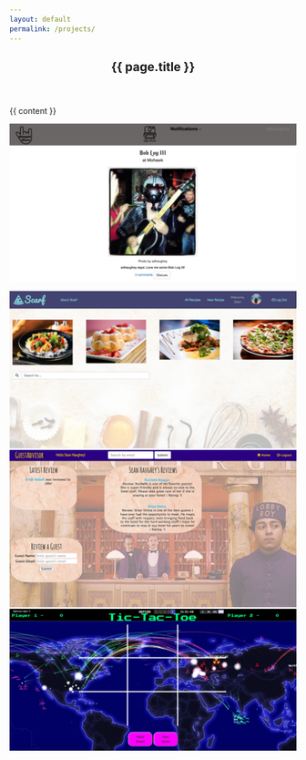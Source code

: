 ```yaml
---
layout: default
permalink: /projects/
---
```


<article class="post">

  <header class="post-header">
    <h1 class="post-title">{{ page.title }}</h1>
  </header>

  <div class="post-content">
    {{ content }}
  </div>

</article>

<a href="http://concert-share.meteor.com/" target="_blank"><img src="/images/concertshare_screenshot.png" class="project-image"></a>
<div class="row">
	<span class="screenshot-spacer col-xs-12 col-sm-12 col-md-12"></span>
</div>
<a href="https://fierce-castle-5280.herokuapp.com/" target="_blank"><img src="/images/scarf_screenshot.png" class="project-image"></a>
<div class="row">
	<span class="screenshot-spacer col-xs-12 col-sm-12 col-md-12"></span>
</div>
<a href="https://aqueous-shelf-6554.herokuapp.com/" target="_blank"><img src="/images/guestadvisor_screenshot.png" class="project-image"></a>
<div class="row">
	<span class="screenshot-spacer col-xs-12 col-sm-12 col-md-12"></span>
</div>
<a href="http://financial-controller-patrick-25070.bitballoon.com/" target="_blank"><img src="/images/tictactoe_screenshot.png" class="project-image"></a>